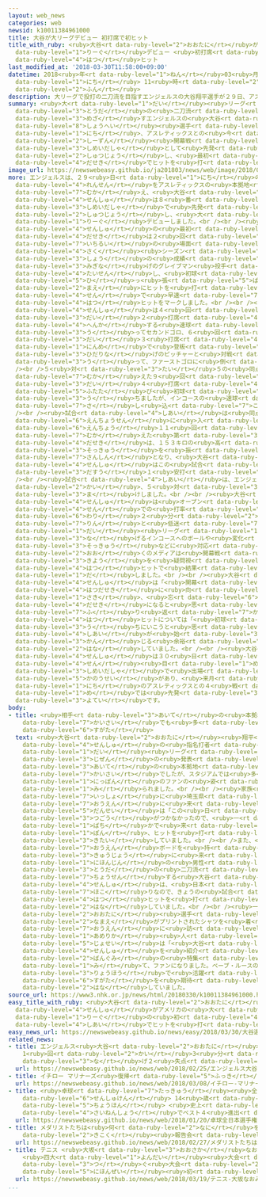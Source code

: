```yaml
---
layout: web_news
categories: web
newsid: k10011384961000
title: 大谷が大リーグデビュー 初打席で初ヒット
title_with_ruby: <ruby>大谷<rt data-ruby-level="2">おおたに</rt></ruby>が<ruby>大<rt data-ruby-level="1">だい</rt></ruby><ruby>リーグ<rt
  data-ruby-level="1">りーぐ</rt></ruby>デビュー <ruby>初打席<rt data-ruby-level="4">はつだせき</rt></ruby>で<ruby>初<rt
  data-ruby-level="4">はつ</rt></ruby>ヒット
last_modified_at: '2018-03-30T11:58:00+09:00'
datetime: 2018<ruby>年<rt data-ruby-level="1">ねん</rt></ruby>03<ruby>月<rt data-ruby-level="1">がつ</rt></ruby>30<ruby>日<rt
  data-ruby-level="1">にち</rt></ruby> 11<ruby>時<rt data-ruby-level="2">じ</rt></ruby>58<ruby>分<rt
  data-ruby-level="2">ふん</rt></ruby>
description: 大リーグで投打の二刀流を目指すエンジェルスの大谷翔平選手が２９日、アスレティックスとの今シーズン開幕戦に指名打者として先発出場し、最初の打席でヒットを打ちました。
summary: <ruby>大<rt data-ruby-level="1">だい</rt></ruby><ruby>リーグ<rt data-ruby-level="1">りーぐ</rt></ruby>で<ruby>投打<rt
  data-ruby-level="3">とうだ</rt></ruby>の<ruby>二刀流<rt data-ruby-level="3">にとうりゅう</rt></ruby>を<ruby>目指<rt
  data-ruby-level="3">めざ</rt></ruby>すエンジェルスの<ruby>大谷<rt data-ruby-level="2">おおたに</rt></ruby><ruby>翔平<rt
  data-ruby-level="8">しょうへい</rt></ruby><ruby>選手<rt data-ruby-level="4">せんしゅ</rt></ruby>が２９<ruby>日<rt
  data-ruby-level="1">にち</rt></ruby>、アスレティックスとの<ruby>今<rt data-ruby-level="2">こん</rt></ruby><ruby>シーズン<rt
  data-ruby-level="2">しーずん</rt></ruby><ruby>開幕戦<rt data-ruby-level="6">かいまくせん</rt></ruby>に<ruby>指名打者<rt
  data-ruby-level="3">しめいだしゃ</rt></ruby>として<ruby>先発<rt data-ruby-level="3">せんぱつ</rt></ruby><ruby>出場<rt
  data-ruby-level="2">しゅつじょう</rt></ruby>し、<ruby>最初<rt data-ruby-level="4">さいしょ</rt></ruby>の<ruby>打席<rt
  data-ruby-level="4">だせき</rt></ruby>でヒットを<ruby>打<rt data-ruby-level="3">う</rt></ruby>ちました。
image_url: https://newswebeasy.github.io/ja201803/news/web/image/2018/03/30/K10011384961_1803300642_1803300643_01_02.jpg
more: エンジェルスは、２９<ruby>日<rt data-ruby-level="1">にち</rt></ruby>の<ruby>開幕戦<rt data-ruby-level="6">かいまくせん</rt></ruby>からの４<ruby>連戦<rt
  data-ruby-level="4">れんせん</rt></ruby>をアスレティックスの<ruby>本拠地<rt data-ruby-level="7">ほんきょち</rt></ruby>のオークランドで<ruby>迎<rt
  data-ruby-level="7">むか</rt></ruby>え、<ruby>大谷<rt data-ruby-level="2">おおたに</rt></ruby><ruby>選手<rt
  data-ruby-level="4">せんしゅ</rt></ruby>は８<ruby>番<rt data-ruby-level="2">ばん</rt></ruby>・<ruby>指名打者<rt
  data-ruby-level="3">しめいだしゃ</rt></ruby>で<ruby>先発<rt data-ruby-level="3">せんぱつ</rt></ruby><ruby>出場<rt
  data-ruby-level="2">しゅつじょう</rt></ruby>し、<ruby>大<rt data-ruby-level="1">だい</rt></ruby><ruby>リーグ<rt
  data-ruby-level="1">りーぐ</rt></ruby>デビューしました。<br /><br /><ruby>大谷<rt data-ruby-level="2">おおたに</rt></ruby><ruby>選手<rt
  data-ruby-level="4">せんしゅ</rt></ruby>の<ruby>最初<rt data-ruby-level="4">さいしょ</rt></ruby>の<ruby>打席<rt
  data-ruby-level="4">だせき</rt></ruby>は２<ruby>回<rt data-ruby-level="2">かい</rt></ruby>で、２アウト<ruby>一塁<rt
  data-ruby-level="7">いちるい</rt></ruby>の<ruby>場面<rt data-ruby-level="3">ばめん</rt></ruby>で<ruby>昨<rt
  data-ruby-level="4">さく</rt></ruby><ruby>シーズン<rt data-ruby-level="4">しーずん</rt></ruby>６<ruby>勝<rt
  data-ruby-level="3">しょう</rt></ruby>の<ruby>成績<rt data-ruby-level="5">せいせき</rt></ruby>だった<ruby>右投<rt
  data-ruby-level="3">みぎな</rt></ruby>げのグレイブマン<ruby>投手<rt data-ruby-level="3">とうしゅ</rt></ruby>と<ruby>対戦<rt
  data-ruby-level="4">たいせん</rt></ruby>し、<ruby>初球<rt data-ruby-level="4">しょきゅう</rt></ruby>のカットボールを<ruby>引<rt
  data-ruby-level="5">ひ</rt></ruby>っ<ruby>張<rt data-ruby-level="5">ぱ</rt></ruby>って、ライト<ruby>前<rt
  data-ruby-level="2">まえ</rt></ruby>にヒットを<ruby>打<rt data-ruby-level="3">う</rt></ruby>ち、デビュー<ruby>戦<rt
  data-ruby-level="4">せん</rt></ruby>で<ruby>早速<rt data-ruby-level="7">さっそく</rt></ruby><ruby>初<rt
  data-ruby-level="4">はつ</rt></ruby>ヒットをマークしました。<br /><br /><ruby>大谷<rt data-ruby-level="2">おおたに</rt></ruby><ruby>選手<rt
  data-ruby-level="4">せんしゅ</rt></ruby>は４<ruby>回<rt data-ruby-level="2">かい</rt></ruby>の<ruby>第<rt
  data-ruby-level="3">だい</rt></ruby>２<ruby>打席<rt data-ruby-level="4">だせき</rt></ruby>は、<ruby>変化<rt
  data-ruby-level="4">へんか</rt></ruby>する<ruby>速球<rt data-ruby-level="3">そっきゅう</rt></ruby>を<ruby>打<rt
  data-ruby-level="3">う</rt></ruby>ってセカンドゴロ、６<ruby>回<rt data-ruby-level="2">かい</rt></ruby>の<ruby>第<rt
  data-ruby-level="3">だい</rt></ruby>３<ruby>打席<rt data-ruby-level="4">だせき</rt></ruby>は２<ruby>人目<rt
  data-ruby-level="1">にんめ</rt></ruby>で<ruby>登板<rt data-ruby-level="3">とうばん</rt></ruby>した<ruby>左投<rt
  data-ruby-level="3">ひだりな</rt></ruby>げのピッチャーと<ruby>対戦<rt data-ruby-level="4">たいせん</rt></ruby>してアウトコースのボールを<ruby>打<rt
  data-ruby-level="3">う</rt></ruby>って、ファーストゴロに<ruby>倒<rt data-ruby-level="7">たお</rt></ruby>れました。<br
  /><br />５<ruby>対<rt data-ruby-level="3">たい</rt></ruby>５の<ruby>同点<rt data-ruby-level="2">どうてん</rt></ruby>で<ruby>迎<rt
  data-ruby-level="7">むか</rt></ruby>えた９<ruby>回<rt data-ruby-level="2">かい</rt></ruby>の<ruby>第<rt
  data-ruby-level="3">だい</rt></ruby>４<ruby>打席<rt data-ruby-level="4">だせき</rt></ruby>は<ruby>再<rt
  data-ruby-level="5">ふたた</rt></ruby>び<ruby>初球<rt data-ruby-level="4">しょきゅう</rt></ruby>を<ruby>打<rt
  data-ruby-level="3">う</rt></ruby>ちましたが、インコースの<ruby>速球<rt data-ruby-level="3">そっきゅう</rt></ruby>に<ruby>差<rt
  data-ruby-level="7">さ</rt></ruby>し<ruby>込<rt data-ruby-level="7">こ</rt></ruby>まれてセカンドゴロとなりました。<br
  /><br /><ruby>試合<rt data-ruby-level="4">しあい</rt></ruby>は<ruby>同点<rt data-ruby-level="2">どうてん</rt></ruby>のまま<ruby>延長戦<rt
  data-ruby-level="6">えんちょうせん</rt></ruby>に<ruby>入<rt data-ruby-level="1">はい</rt></ruby>り、<ruby>延長<rt
  data-ruby-level="6">えんちょう</rt></ruby>１１<ruby>回<rt data-ruby-level="2">かい</rt></ruby>に<ruby>迎<rt
  data-ruby-level="7">むか</rt></ruby>えた<ruby>第<rt data-ruby-level="3">だい</rt></ruby>５<ruby>打席<rt
  data-ruby-level="4">だせき</rt></ruby>は、１５３キロの<ruby>高<rt data-ruby-level="2">たか</rt></ruby>めの<ruby>速球<rt
  data-ruby-level="3">そっきゅう</rt></ruby>を<ruby>振<rt data-ruby-level="7">ふ</rt></ruby>って<ruby>三振<rt
  data-ruby-level="7">さんしん</rt></ruby>となり、<ruby>大谷<rt data-ruby-level="2">おおたに</rt></ruby><ruby>選手<rt
  data-ruby-level="4">せんしゅ</rt></ruby>はこの<ruby>試合<rt data-ruby-level="4">しあい</rt></ruby>、５<ruby>打数<rt
  data-ruby-level="3">だすう</rt></ruby>１<ruby>安打<rt data-ruby-level="3">あんだ</rt></ruby>でした。<br
  /><br /><ruby>試合<rt data-ruby-level="4">しあい</rt></ruby>は、エンジェルスが<ruby>延長<rt data-ruby-level="6">えんちょう</rt></ruby>１１<ruby>回<rt
  data-ruby-level="2">かい</rt></ruby>、５<ruby>対<rt data-ruby-level="3">たい</rt></ruby>６でサヨナラ<ruby>負<rt
  data-ruby-level="3">ま</rt></ruby>けしました。<br /><br /><ruby>大谷<rt data-ruby-level="2">おおたに</rt></ruby><ruby>選手<rt
  data-ruby-level="4">せんしゅ</rt></ruby>は<ruby>オープン<rt data-ruby-level="4">おーぷん</rt></ruby><ruby>戦<rt
  data-ruby-level="4">せん</rt></ruby>での<ruby>打率<rt data-ruby-level="5">だりつ</rt></ruby>が１<ruby>割<rt
  data-ruby-level="6">わり</rt></ruby>２<ruby>分<rt data-ruby-level="2">ふん</rt></ruby>５<ruby>厘<rt
  data-ruby-level="7">りん</rt></ruby>と<ruby>低迷<rt data-ruby-level="7">ていめい</rt></ruby>したほか、<ruby>大<rt
  data-ruby-level="1">だい</rt></ruby><ruby>リーグ<rt data-ruby-level="1">りーぐ</rt></ruby>のピッチャーが<ruby>投<rt
  data-ruby-level="3">な</rt></ruby>げるインコースへのボールや<ruby>変化<rt data-ruby-level="4">へんか</rt></ruby>する<ruby>速球<rt
  data-ruby-level="3">そっきゅう</rt></ruby>などに<ruby>対応<rt data-ruby-level="5">たいおう</rt></ruby>できていなかったことから、アメリカの<ruby>多<rt
  data-ruby-level="2">おお</rt></ruby>くのメディアは<ruby>開幕戦<rt data-ruby-level="6">かいまくせん</rt></ruby>からの<ruby>起用<rt
  data-ruby-level="3">きよう</rt></ruby>を<ruby>疑問視<rt data-ruby-level="6">ぎもんし</rt></ruby>していましたが、まずは、<ruby>初<rt
  data-ruby-level="4">はつ</rt></ruby>ヒットで<ruby>結果<rt data-ruby-level="4">けっか</rt></ruby>を<ruby>出<rt
  data-ruby-level="1">だ</rt></ruby>しました。<br /><br /><ruby>大谷<rt data-ruby-level="2">おおたに</rt></ruby><ruby>選手<rt
  data-ruby-level="4">せんしゅ</rt></ruby>は「<ruby>開幕<rt data-ruby-level="6">かいまく</rt></ruby>セレモニーのときは、すごく、わくわくしたが、<ruby>初打席<rt
  data-ruby-level="4">はつだせき</rt></ruby>に<ruby>向<rt data-ruby-level="3">む</rt></ruby>かうときに、この<ruby>先<rt
  data-ruby-level="1">さき</rt></ruby>、<ruby>忘<rt data-ruby-level="6">わす</rt></ruby>れない<ruby>打席<rt
  data-ruby-level="4">だせき</rt></ruby>になると<ruby>思<rt data-ruby-level="2">おも</rt></ruby>った」と<ruby>振<rt
  data-ruby-level="7">ふ</rt></ruby>り<ruby>返<rt data-ruby-level="7">かえ</rt></ruby>りました。そして、<ruby>初<rt
  data-ruby-level="4">はつ</rt></ruby>ヒットについては「<ruby>初球<rt data-ruby-level="4">しょきゅう</rt></ruby>からしっかり<ruby>打<rt
  data-ruby-level="3">う</rt></ruby>ちにいこうと<ruby>思<rt data-ruby-level="2">おも</rt></ruby>っていた。ヒットはうれしかったけど、<ruby>試合<rt
  data-ruby-level="4">しあい</rt></ruby>が<ruby>始<rt data-ruby-level="3">はじ</rt></ruby>まってすぐだったので、そんなにうれしさを<ruby>感<rt
  data-ruby-level="3">かん</rt></ruby>じる<ruby>余裕<rt data-ruby-level="7">よゆう</rt></ruby>はなかった」と<ruby>話<rt
  data-ruby-level="2">はな</rt></ruby>していました。<br /><br /><ruby>大谷<rt data-ruby-level="2">おおたに</rt></ruby><ruby>選手<rt
  data-ruby-level="4">せんしゅ</rt></ruby>は３０<ruby>日<rt data-ruby-level="1">にち</rt></ruby>の２<ruby>戦<rt
  data-ruby-level="4">せん</rt></ruby><ruby>目<rt data-ruby-level="1">め</rt></ruby>でも<ruby>指名打者<rt
  data-ruby-level="3">しめいだしゃ</rt></ruby>で<ruby>出場<rt data-ruby-level="2">しゅつじょう</rt></ruby>する<ruby>可能性<rt
  data-ruby-level="5">かのうせい</rt></ruby>があり、<ruby>来月<rt data-ruby-level="2">らいげつ</rt></ruby>１<ruby>日<rt
  data-ruby-level="1">にち</rt></ruby>のアスレティックスとの４<ruby>戦<rt data-ruby-level="4">せん</rt></ruby><ruby>目<rt
  data-ruby-level="1">め</rt></ruby>では<ruby>先発<rt data-ruby-level="3">せんぱつ</rt></ruby>ピッチャーとしてもデビューする<ruby>予定<rt
  data-ruby-level="3">よてい</rt></ruby>です。
body:
- title: <ruby>相手<rt data-ruby-level="3">あいて</rt></ruby>の<ruby>本拠地<rt data-ruby-level="7">ほんきょち</rt></ruby><ruby>開催<rt
    data-ruby-level="7">かいさい</rt></ruby>でも<ruby>多<rt data-ruby-level="2">おお</rt></ruby>くのファンの<ruby>姿<rt
    data-ruby-level="6">すがた</rt></ruby>
  text: <ruby>大谷<rt data-ruby-level="2">おおたに</rt></ruby><ruby>翔平<rt data-ruby-level="8">しょうへい</rt></ruby><ruby>選手<rt
    data-ruby-level="4">せんしゅ</rt></ruby>の<ruby>指名打者<rt data-ruby-level="3">しめいだしゃ</rt></ruby>としての<ruby>大<rt
    data-ruby-level="1">だい</rt></ruby><ruby>リーグ<rt data-ruby-level="1">りーぐ</rt></ruby>デビューは、<ruby>事前<rt
    data-ruby-level="3">じぜん</rt></ruby>の<ruby>発表<rt data-ruby-level="3">はっぴょう</rt></ruby>がなかったうえ、<ruby>相手<rt
    data-ruby-level="3">あいて</rt></ruby>の<ruby>本拠地<rt data-ruby-level="7">ほんきょち</rt></ruby>での<ruby>開催<rt
    data-ruby-level="7">かいさい</rt></ruby>でしたが、スタジアムでは<ruby>多<rt data-ruby-level="2">おお</rt></ruby>くの<ruby>日本<rt
    data-ruby-level="1">にっぽん</rt></ruby>のファンの<ruby>姿<rt data-ruby-level="6">すがた</rt></ruby>が<ruby>見<rt
    data-ruby-level="1">み</rt></ruby>られました。<br /><br /><ruby>家族<rt data-ruby-level="3">かぞく</rt></ruby>と<ruby>一緒<rt
    data-ruby-level="7">いっしょ</rt></ruby>に<ruby>埼玉県<rt data-ruby-level="7">さいたまけん</rt></ruby>から<ruby>応援<rt
    data-ruby-level="7">おうえん</rt></ruby>に<ruby>来<rt data-ruby-level="2">き</rt></ruby>た<ruby>男性<rt
    data-ruby-level="5">だんせい</rt></ruby>は「この<ruby>日<rt data-ruby-level="1">ひ</rt></ruby>しか<ruby>都合<rt
    data-ruby-level="3">つごう</rt></ruby>がつかなかったので、<ruby>一<rt data-ruby-level="1">いち</rt></ruby>か<ruby>八<rt
    data-ruby-level="1">ばち</rt></ruby>かで<ruby>来<rt data-ruby-level="2">き</rt></ruby>ました。まずは１<ruby>本<rt
    data-ruby-level="1">ぽん</rt></ruby>、ヒットを<ruby>打<rt data-ruby-level="3">う</rt></ruby>ってもらいたいです」と<ruby>期待<rt
    data-ruby-level="3">きたい</rt></ruby>していました。<br /><br />また、<ruby>手作<rt data-ruby-level="2">てづく</rt></ruby>りの<ruby>応援<rt
    data-ruby-level="7">おうえん</rt></ruby>ボードを<ruby>持<rt data-ruby-level="3">も</rt></ruby>って<ruby>球場<rt
    data-ruby-level="3">きゅうじょう</rt></ruby>に<ruby>来<rt data-ruby-level="2">き</rt></ruby>た<ruby>日本人<rt
    data-ruby-level="1">にほんじん</rt></ruby>の<ruby>男性<rt data-ruby-level="5">だんせい</rt></ruby>は「<ruby>投打<rt
    data-ruby-level="3">とうだ</rt></ruby>の<ruby>二刀流<rt data-ruby-level="3">にとうりゅう</rt></ruby>に<ruby>挑戦<rt
    data-ruby-level="7">ちょうせん</rt></ruby>する<ruby>大谷<rt data-ruby-level="2">おおたに</rt></ruby><ruby>選手<rt
    data-ruby-level="4">せんしゅ</rt></ruby>は、<ruby>日本<rt data-ruby-level="1">にっぽん</rt></ruby>の<ruby>誇<rt
    data-ruby-level="7">ほこ</rt></ruby>りなので、きょうの<ruby>試合<rt data-ruby-level="4">しあい</rt></ruby>で<ruby>初<rt
    data-ruby-level="4">はつ</rt></ruby>ヒットを<ruby>打<rt data-ruby-level="3">う</rt></ruby>ってもらいたいです」と<ruby>話<rt
    data-ruby-level="2">はな</rt></ruby>していました。<br /><br /><ruby>一方<rt data-ruby-level="2">いっぽう</rt></ruby>、<ruby>大谷<rt
    data-ruby-level="2">おおたに</rt></ruby><ruby>選手<rt data-ruby-level="4">せんしゅ</rt></ruby>の<ruby>名前<rt
    data-ruby-level="2">なまえ</rt></ruby>がプリントされたシャツを<ruby>着<rt data-ruby-level="3">き</rt></ruby>て、<ruby>応援<rt
    data-ruby-level="7">おうえん</rt></ruby>に<ruby>訪<rt data-ruby-level="7">おとず</rt></ruby>れた<ruby>アメリカ<rt
    data-ruby-level="1">あめりか</rt></ruby><ruby>人<rt data-ruby-level="1">じん</rt></ruby>の<ruby>女性<rt
    data-ruby-level="5">じょせい</rt></ruby>は「<ruby>大谷<rt data-ruby-level="2">おおたに</rt></ruby><ruby>選手<rt
    data-ruby-level="4">せんしゅ</rt></ruby>を<ruby>紹介<rt data-ruby-level="7">しょうかい</rt></ruby>するテレビ<ruby>番組<rt
    data-ruby-level="2">ばんぐみ</rt></ruby>の<ruby>特集<rt data-ruby-level="4">とくしゅう</rt></ruby>を<ruby>見<rt
    data-ruby-level="1">み</rt></ruby>て、ファンになりました。ベーブ・ルースのように<ruby>投打<rt data-ruby-level="3">とうだ</rt></ruby>の<ruby>両方<rt
    data-ruby-level="3">りょうほう</rt></ruby>で<ruby>活躍<rt data-ruby-level="7">かつやく</rt></ruby>する<ruby>姿<rt
    data-ruby-level="6">すがた</rt></ruby>を<ruby>期待<rt data-ruby-level="3">きたい</rt></ruby>しています」と<ruby>話<rt
    data-ruby-level="2">はな</rt></ruby>していました。
source_url: https://www3.nhk.or.jp/news/html/20180330/k10011384961000.html
easy_title_with_ruby: <ruby>大谷<rt data-ruby-level="2">おおたに</rt></ruby><ruby>選手<rt
  data-ruby-level="4">せんしゅ</rt></ruby>がアメリカの<ruby>大<rt data-ruby-level="1">だい</rt></ruby><ruby>リーグ<rt
  data-ruby-level="1">りーぐ</rt></ruby>の<ruby>初<rt data-ruby-level="4">はじ</rt></ruby>めての<ruby>試合<rt
  data-ruby-level="4">しあい</rt></ruby>でヒットを<ruby>打<rt data-ruby-level="3">う</rt></ruby>つ
easy_news_url: https://newswebeasy.github.io/news/easy/2018/03/30/大谷選手がアメリカの大リーグの初めての試合でヒットを打つ
related_news:
- title: エンジェルス<ruby>大谷<rt data-ruby-level="2">おおたに</rt></ruby> <ruby>実戦<rt data-ruby-level="4">じっせん</rt></ruby>デビュー
    1<ruby>回<rt data-ruby-level="2">かい</rt></ruby>3<ruby>分<rt data-ruby-level="2">ふん</rt></ruby>の1<ruby>投<rt
    data-ruby-level="3">な</rt></ruby>げ２<ruby>失点<rt data-ruby-level="4">しってん</rt></ruby>
  url: https://newswebeasy.github.io/news/web/2018/02/25/エンジェルス大谷-実戦デビュー-1回3分の1投げ2失点
- title: イチロー マリナーズ<ruby>復帰<rt data-ruby-level="5">ふっき</rt></ruby><ruby>会見<rt data-ruby-level="2">かいけん</rt></ruby>「チームにすべてささげる」
  url: https://newswebeasy.github.io/news/web/2018/03/08/イチロー-マリナーズ復帰会見チームにすべてささげる
- title: <ruby>卓球<rt data-ruby-level="7">たっきゅう</rt></ruby><ruby>全日本<rt data-ruby-level="3">ぜんにほん</rt></ruby><ruby>選手権<rt
    data-ruby-level="6">せんしゅけん</rt></ruby> 14<ruby>歳<rt data-ruby-level="7">さい</rt></ruby><ruby>張本<rt
    data-ruby-level="5">ちょうほん</rt></ruby> <ruby>史上<rt data-ruby-level="4">しじょう</rt></ruby><ruby>最年少<rt
    data-ruby-level="4">さいねんしょう</rt></ruby>でベスト４<ruby>進出<rt data-ruby-level="3">しんしゅつ</rt></ruby>
  url: https://newswebeasy.github.io/news/web/2018/01/20/卓球全日本選手権-14歳張本-史上最年少でベスト4進出
- title: メダリストたちは<ruby>何<rt data-ruby-level="2">なに</rt></ruby>を<ruby>語<rt data-ruby-level="2">かた</rt></ruby>る？<ruby>帰国<rt
    data-ruby-level="2">きこく</rt></ruby><ruby>報告会<rt data-ruby-level="5">ほうこくかい</rt></ruby>
  url: https://newswebeasy.github.io/news/web/2018/02/27/メダリストたちは何を語る帰国報告会
- title: テニス <ruby>大坂<rt data-ruby-level="3">おおさか</rt></ruby>なおみが<ruby>初優勝<rt data-ruby-level="6">はつゆうしょう</rt></ruby>
    <ruby>四大<rt data-ruby-level="1">よんだい</rt></ruby><ruby>大会<rt data-ruby-level="2">たいかい</rt></ruby>に<ruby>次<rt
    data-ruby-level="3">つ</rt></ruby>ぐ<ruby>大会<rt data-ruby-level="2">たいかい</rt></ruby>で<ruby>日本勢<rt
    data-ruby-level="5">にほんぜい</rt></ruby><ruby>初<rt data-ruby-level="4">はつ</rt></ruby>
  url: https://newswebeasy.github.io/news/web/2018/03/19/テニス-大坂なおみが初優勝-四大大会に次ぐ大会で日本勢初
...
```

